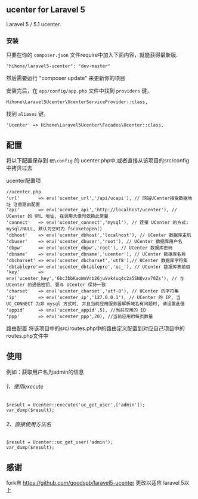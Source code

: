 ## ucenter for Laravel 5

Laravel 5 / 5.1 ucenter.


### 安装

只要在你的 `composer.json` 文件require中加入下面内容，就能获得最新版.

~~~
"hihone/laravel5-ucenter": "dev-master"
~~~

然后需要运行 "composer update" 来更新你的项目

安装完后，在 `app/config/app.php` 文件中找到 `providers` 键，

~~~
Hihone\Laravel5Ucenter\UcenterServiceProvider::class,
~~~

找到 `aliases` 键，

~~~
'Ucenter' => Hihone\Laravel5Ucenter\Facades\Ucenter::class,
~~~

## 配置
将以下配置保存到 `根\config` 的 ucenter.php中,或者直接从该项目的src/config中拷贝过去

ucenter配置项
~~~
//ucenter.php
'url'       => env('ucenter_url','/api/ucapi'), // 网站UCenter接受数据地址 注意路由配置
'api'       => env('ucenter_api','http://localhost/ucenter'), // UCenter 的 URL 地址, 在调用头像时依赖此常量
'connect'   => env('ucenter_connect','mysql'), // 连接 UCenter 的方式: mysql/NULL, 默认为空时为 fscoketopen()
'dbhost'    => env('ucenter_dbhost','localhost'), // UCenter 数据库主机
'dbuser'    => env('ucenter_dbuser','root'), // UCenter 数据库用户名
'dbpw'      => env('ucenter_dbpw','root'), // UCenter 数据库密码
'dbname'    => env('ucenter_dbname','ucenter'), // UCenter 数据库名称
'dbcharset' => env('ucenter_dbcharset','utf8'),// UCenter 数据库字符集
'dbtablepre'=> env('ucenter_dbtablepre','uc_'), // UCenter 数据库表前缀
'key'       => env('ucenter_key','6bc3bbKaoWnVrb26juVvk4uq4c2a5SNQvzv70Zs'), // 与 UCenter 的通信密钥, 要与 UCenter 保持一致
'charset'   => env('ucenter_charset','utf-8'), // UCenter 的字符集
'ip'        => env('ucenter_ip','127.0.0.1'), // UCenter 的 IP, 当 UC_CONNECT 为非 mysql 方式时, 并且当前应用服务器解析域名有问题时, 请设置此值
'appid'     => env('ucenter_appid',5), //当前应用的 ID
'ppp'       => env('ucenter_ppp',20), //当前应用的每页数量
~~~


路由配置
将该项目中的src/routes.php中的路由定义配置到对应自己项目中的routes.php文件中

## 使用
例如：获取用户名为admin的信息
###### 1、使用execute
~~~
$result = Ucenter::execute('uc_get_user',['admin']);
var_dump($result);
~~~
###### 2、直接使用方法名
~~~
$result = Ucenter::uc_get_user('admin');
var_dump($result);
~~~

## 感谢
fork自 https://github.com/goodspb/laravel5-ucenter 更改以适应 laravel 5以上
